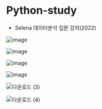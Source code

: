 # Python-study


<p>


- Selena 데이터분석 입문 강의(2022)

<p align="center">

 ![image](https://user-images.githubusercontent.com/111096487/209992028-08d25e4b-1de0-45d0-9420-dbb2bd31a4c8.png)

 ![image](https://user-images.githubusercontent.com/111096487/209992145-0822b6d4-dd2c-445c-81c9-740232097fc5.png)

 ![image](https://user-images.githubusercontent.com/111096487/209992180-95593834-10f0-475c-8232-2e10f8dfe1dd.png)

 ![image](https://user-images.githubusercontent.com/111096487/209992191-5cd60148-d2f7-4eae-b53b-a68844567160.png)

 ![다운로드 (3)](https://user-images.githubusercontent.com/111096487/209993369-3c6b3e39-fc52-4003-a8e0-953ef6547669.png)

 ![다운로드 (4)](https://user-images.githubusercontent.com/111096487/209993480-5d4d29e2-ebdc-418e-b990-632377847dfc.png)

</p>
